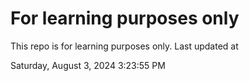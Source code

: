 # For learning purposes only
This repo is for learning purposes only.
Last updated at

Saturday, August 3, 2024 3:23:55 PM

